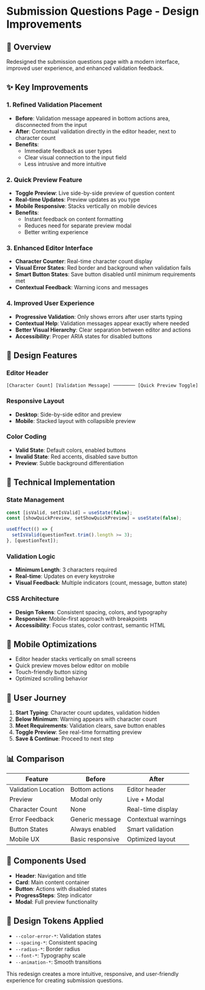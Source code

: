 # Submission Questions Page - Design Improvements

## 🎯 Overview
Redesigned the submission questions page with a modern interface, improved user experience, and enhanced validation feedback.

## ✨ Key Improvements

### 1. **Refined Validation Placement**
- **Before**: Validation message appeared in bottom actions area, disconnected from the input
- **After**: Contextual validation directly in the editor header, next to character count
- **Benefits**: 
  - Immediate feedback as user types
  - Clear visual connection to the input field
  - Less intrusive and more intuitive

### 2. **Quick Preview Feature**
- **Toggle Preview**: Live side-by-side preview of question content
- **Real-time Updates**: Preview updates as you type
- **Mobile Responsive**: Stacks vertically on mobile devices
- **Benefits**:
  - Instant feedback on content formatting
  - Reduces need for separate preview modal
  - Better writing experience

### 3. **Enhanced Editor Interface**
- **Character Counter**: Real-time character count display
- **Visual Error States**: Red border and background when validation fails
- **Smart Button States**: Save button disabled until minimum requirements met
- **Contextual Feedback**: Warning icons and messages

### 4. **Improved User Experience**
- **Progressive Validation**: Only shows errors after user starts typing
- **Contextual Help**: Validation messages appear exactly where needed
- **Better Visual Hierarchy**: Clear separation between editor and actions
- **Accessibility**: Proper ARIA states for disabled buttons

## 🎨 Design Features

### Editor Header
```
[Character Count] [Validation Message] ──────── [Quick Preview Toggle]
```

### Responsive Layout
- **Desktop**: Side-by-side editor and preview
- **Mobile**: Stacked layout with collapsible preview

### Color Coding
- **Valid State**: Default colors, enabled buttons
- **Invalid State**: Red accents, disabled save button
- **Preview**: Subtle background differentiation

## 🚀 Technical Implementation

### State Management
```javascript
const [isValid, setIsValid] = useState(false);
const [showQuickPreview, setShowQuickPreview] = useState(false);

useEffect(() => {
  setIsValid(questionText.trim().length >= 3);
}, [questionText]);
```

### Validation Logic
- **Minimum Length**: 3 characters required
- **Real-time**: Updates on every keystroke
- **Visual Feedback**: Multiple indicators (count, message, button state)

### CSS Architecture
- **Design Tokens**: Consistent spacing, colors, and typography
- **Responsive**: Mobile-first approach with breakpoints
- **Accessibility**: Focus states, color contrast, semantic HTML

## 📱 Mobile Optimizations

- Editor header stacks vertically on small screens
- Quick preview moves below editor on mobile
- Touch-friendly button sizing
- Optimized scrolling behavior

## 🎯 User Journey

1. **Start Typing**: Character count updates, validation hidden
2. **Below Minimum**: Warning appears with character count
3. **Meet Requirements**: Validation clears, save button enables
4. **Toggle Preview**: See real-time formatting preview
5. **Save & Continue**: Proceed to next step

## 📊 Comparison

| Feature | Before | After |
|---------|--------|--------|
| Validation Location | Bottom actions | Editor header |
| Preview | Modal only | Live + Modal |
| Character Count | None | Real-time display |
| Error Feedback | Generic message | Contextual warnings |
| Button States | Always enabled | Smart validation |
| Mobile UX | Basic responsive | Optimized layout |

## 🔧 Components Used

- **Header**: Navigation and title
- **Card**: Main content container  
- **Button**: Actions with disabled states
- **ProgressSteps**: Step indicator
- **Modal**: Full preview functionality

## 🎨 Design Tokens Applied

- `--color-error-*`: Validation states
- `--spacing-*`: Consistent spacing
- `--radius-*`: Border radius
- `--font-*`: Typography scale
- `--animation-*`: Smooth transitions

This redesign creates a more intuitive, responsive, and user-friendly experience for creating submission questions.